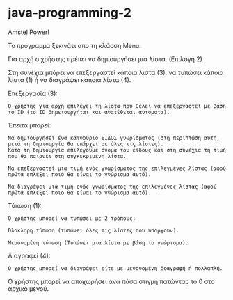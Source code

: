 # java-programming-2
Amstel Power!

Το πρόγραμμα ξεκινάει απο τη κλάσση Menu.

Για αρχή ο χρήστης πρέπει να δημιουργήσει μια λίστα. (Επιλογή 2)

Στη συνέχια μπόρει να επεξεργαστεί κάποια λιστα (3), να τυπώσει κάποια λίστα (1) ή να διαγράψει κάποια λίστα (4).

Επεξεργασία (3):

    Ο χρήστης για αρχή επιλέγει τη λίστα που θέλει να επεξεργαστεί με βάση το ID (το ID δημειουργήται και ανατέθεται αυτόματα).
  
  Έπειτα μπορεί:
  
    Να δημιουργήσει ένα καινούριο ΕΙΔΟΣ γνωρίσματος (στη περιπτώση αυτή, μετά τη δημιουργία θα υπάρχει σε όλες τις λίστες).
    Κατά τη δημιουργία επιλέγουμε όνομα του είδους και στη συνέχια τη τιμή που θα παίρνει στη συγκεκριμένη λίστα.
    
    Να επεξεργαστεί μια τιμή ενός γνωρίσματος της επιλεγμένες λίστας (αφού πρώτα επλέξει ποιό θα είναι το γνώρισμα αυτό).
  
    Να διαγράψει μια τιμή ενός γνωρίσματος της επιλεγμένες λίστας (αφού πρώτα επλέξει ποιό θα είναι το γνώρισμα αυτό).
  
Τύπωση (1):
 
    Ο χρήστης μπορεί να τυπώσει με 2 τρόπους:
  
    Όλοκληρη τύπωση (τυπώνει όλες τις λίστες που υπάρχουν).
    
    Μεμονομένη τύπωση (Τυπώνει μια λίστα με βάση το γνώρισμα). 

Διαγραφεί (4):

    Ο χρήστης μπορεί να διαγράψει είτε με μενονομένη δοαγραφή ή πολλαπλή.
    
Ο χρήστης μπορεί να αποχωρήσει ανά πάσα στιγμή πατώντας το 0 στο αρχικό μενού.
